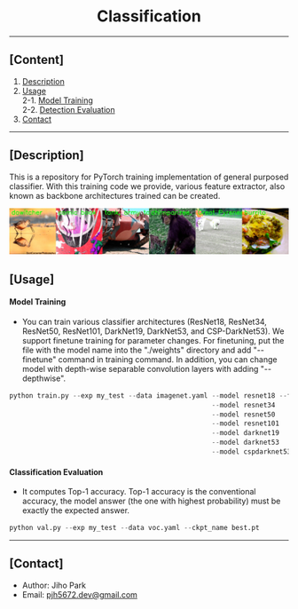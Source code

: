 # <div align="center">Classification</div>

---

## [Content]
1. [Description](#description)   
2. [Usage](#usage)  
2-1. [Model Training](#model-training)  
2-2. [Detection Evaluation](#detection-evaluation)  
3. [Contact](#contact)   

---

## [Description]

This is a repository for PyTorch training implementation of general purposed classifier. With this training code we provide, various feature extractor, also known as backbone architectures trained can be created.   

![result](./asset/data.jpg)


## [Usage]


#### Model Training 

 - You can train various classifier architectures (ResNet18, ResNet34, ResNet50, ResNet101, DarkNet19, DarkNet53, and CSP-DarkNet53). We support finetune training for parameter changes. For finetuning, put the file with the model name into the "./weights" directory and add "--finetune" command in training command. In addition, you can change model with depth-wise separable convolution layers with adding "--depthwise".

```python
python train.py --exp my_test --data imagenet.yaml --model resnet18 --finetune (optional) --depthwise (optional)
                                                   --model resnet34
                                                   --model resnet50
                                                   --model resnet101
                                                   --model darknet19
                                                   --model darknet53
                                                   --model cspdarknet53 --width_multiple 1.0 --depth_multiple 1.0
```


#### Classification Evaluation

 - It computes Top-1 accuracy. Top-1 accuracy is the conventional accuracy, the model answer (the one with highest probability) must be exactly the expected answer. 

```python
python val.py --exp my_test --data voc.yaml --ckpt_name best.pt
```


---
## [Contact]
- Author: Jiho Park  
- Email: pjh5672.dev@gmail.com  
